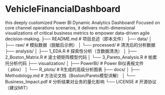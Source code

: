 # VehicleFinancialDashboard

this deeply customized Power BI Dynamic Analytics Dashboard! Focused on core channel operations scenarios, it delivers multi-dimensional visualizations of critical business metrics to empower data-driven agile decision-making.
├── README.md               # 项目总述（即本文件）
├── data/
│   ├── raw/                # 模拟数据（脱敏后示例）
│   └── processed/          # 清洗后的分析数据
├── analysis/
│   ├── 1_EDA.R             # 探索性分析（含数据清洗）
│   ├── 2_Boston_Matrix.R   # 波士顿矩阵模型代码
│   └── 3_Pareto_Analysis.R # 帕累托分析代码
├── visualization/
│   ├── PowerBI/            # Power BI仪表板文件（.pbix）
│   └── R_plots/            # R生成的高级分析图表
├── docs/
│   ├── Methodology.md      # 方法论文档（Boston/Pareto模型详解）
│   └── Business_Impact.pdf # 分析结果对业务的量化影响
└── LICENSE                 # 开源协议（建议MIT）

